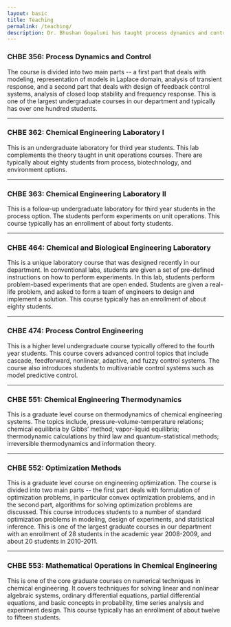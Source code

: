 ```yaml
---
layout: basic
title: Teaching
permalink: /teaching/
description: Dr. Bhushan Gopaluni has taught process dynamics and control, optimization and mathematical operations in the Department of Chemical Engineering
---
```


### **CHBE 356:** Process Dynamics and Control

The course is divided into two main parts -- a first part that deals with modeling, representation of models in Laplace domain, analysis of transient response, and a second part that deals with design of feedback control systems, analysis of closed loop stability and frequency response. This is one of the largest undergraduate courses in our department and typically has over one hundred students.

---

### **CHBE 362:** Chemical Engineering Laboratory I

This is an undergraduate laboratory for third year students. This lab complements the theory taught in unit operations courses. There are typically about eighty students from process, biotechnology, and environment options.

---

### **CHBE 363:** Chemical Engineering Laboratory II

This is a follow-up undergraduate laboratory for third year students in the process option. The students perform experiments on unit operations. This course typically has an enrollment of about forty students.

---

### **CHBE 464:** Chemical and Biological Engineering Laboratory

This is a unique laboratory course that was designed recently in our department. In conventional labs, students are given a set of pre-defined instructions on how to perform experiments. In this lab, students perform problem-based experiments that are open ended. Students are given a real- life problem, and asked to form a team of engineers to design and implement a solution. This course typically has an enrollment of about eighty students.

---

### **CHBE 474:** Process Control Engineering

This is a higher level undergraduate course typically offered to the fourth year students. This course covers advanced control topics that include cascade, feedforward, nonlinear, adaptive, and fuzzy control systems. The course also introduces students to multivariable control systems such as model predictive control.

---

### **CHBE 551:** Chemical Engineering Thermodynamics

This is a graduate level course on thermodynamics of chemical engineering systems. The topics include, pressure-volume-temperature relations; chemical equilibria by Gibbs’ method; vapor-liquid equilibria; thermodynamic calculations by third law and quantum-statistical methods; irreversible thermodynamics and information theory.

---

### **CHBE 552:** Optimization Methods

This is a graduate level course on engineering optimization. The course is divided into two main parts -- the first part deals with formulation of optimization problems, in particular convex optimization problems, and in the second part, algorithms for solving optimization problems are discussed. This course introduces students to a number of standard optimization problems in modeling, design of experiments, and statistical inference. This is one of the largest graduate courses in our department with an enrollment of 28 students in the academic year 2008-2009, and about 20 students in 2010-2011.

---

### **CHBE 553:** Mathematical Operations in Chemical Engineering

This is one of the core graduate courses on numerical techniques in chemical engineering. It covers techniques for solving linear and nonlinear algebraic systems, ordinary differential equations, partial differential equations, and basic concepts in probability, time series analysis and experiment design. This course typically has an enrollment of about twelve to fifteen students. 